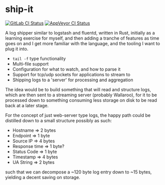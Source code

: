 # ship-it

[![GitLab CI Status](https://gitlab.com/ship-it/ship-it/badges/master/build.svg)](https://gitlab.com/ship-it/ship-it) [![AppVeyor CI Status](https://ci.appveyor.com/api/projects/status/7k9emo9byxy8y8wk/branch/master?svg=true)](https://ci.appveyor.com/project/ChristianWitts/ship-it/branch/master)


A log shipper similar to logstash and fluentd, written in Rust, initially as a learning
exercise for myself, and then adding a tranche of features as time goes on and I get 
more familiar with the language, and the tooling I want to plug it into.

* `tail -f` type functionality
* Multi-file support
* Configuration for what to watch, and how to parse it
* Support for tcp/udp sockets for applications to stream to
* Shipping logs to a 'server' for processing and aggregation

The idea would be to build something that will read and structure logs,
which are then sent to a streaming server (probably Wallaroo), for it to be
processed down to something consuming less storage on disk to be read back
at a later stage.

For the concept of just web-server type logs, the happy path could be distilled
down to a small structure possibly as such:

* Hostname => 2 bytes
* Endpoint => 1 byte
* Source IP => 4 bytes
* Response time => 1 byte?
* Status Code => 1 byte
* Timestamp => 4 bytes
* UA String => 2 bytes

such that we can decompose a ~120 byte log entry down to ~15 bytes, yielding a 
decent saving on storage.

